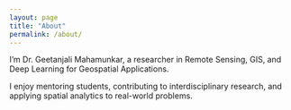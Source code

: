 ```yaml
---
layout: page
title: "About"
permalink: /about/
---
```


I’m Dr. Geetanjali Mahamunkar, a researcher in Remote Sensing, GIS, and Deep Learning for Geospatial Applications.

I enjoy mentoring students, contributing to interdisciplinary research, and applying spatial analytics to real-world problems.
